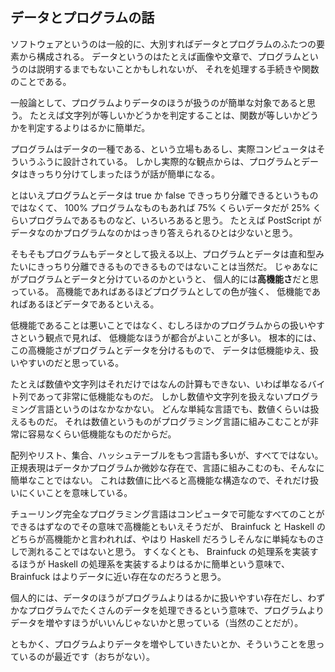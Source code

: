 <h2>データとプログラムの話</h2><p>ソフトウェアというのは一般的に、大別すればデータとプログラムのふたつの要素から構成される。
データというのはたとえば画像や文章で、プログラムというのは説明するまでもないことかもしれないが、
それを処理する手続きや関数のことである。</p><p>一般論として、プログラムよりデータのほうが扱うのが簡単な対象であると思う。
たとえば文字列が等しいかどうかを判定することは、関数が等しいかどうかを判定するよりはるかに簡単だ。</p><p>プログラムはデータの一種である、という立場もあるし、実際コンピュータはそういうふうに設計されている。
しかし実際的な観点からは、プログラムとデータはきっちり分けてしまったほうが話が簡単になる。</p><p>とはいえプログラムとデータは true か false できっちり分離できるというものではなくて、
100% プログラムなものもあれば 75% くらいデータだが 25% くらいプログラムであるものなど、いろいろあると思う。
たとえば PostScript がデータなのかプログラムなのかはっきり答えられるひとは少ないと思う。</p><p>そもそもプログラムもデータとして扱える以上、プログラムとデータは直和型みたいにきっちり分離できるものできるものではないことは当然だ。
じゃあなにがプログラムとデータと分けているのかというと、
個人的には<b>高機能さ</b>だと思っている。
高機能であればあるほどプログラムとしての色が強く、
低機能であればあるほどデータであるといえる。</p><p>低機能であることは悪いことではなく、むしろほかのプログラムからの扱いやすさという観点で見れば、
低機能なほうが都合がよいことが多い。
根本的には、この高機能さがプログラムとデータを分けるもので、
データは低機能ゆえ、扱いやすいのだと思っている。</p><p>たとえば数値や文字列はそれだけではなんの計算もできない、いわば単なるバイト列であって非常に低機能なものだ。
しかし数値や文字列を扱えないプログラミング言語というのはなかなかない。
どんな単純な言語でも、数値くらいは扱えるものだ。
それは数値というものがプログラミング言語に組みこむことが非常に容易なくらい低機能なものだからだ。</p><p>配列やリスト、集合、ハッシュテーブルをもつ言語も多いが、すべてではない。
正規表現はデータかプログラムか微妙な存在で、言語に組みこむのも、そんなに簡単なことではない。
これは数値に比べると高機能な構造なので、それだけ扱いにくいことを意味している。</p><p>チューリング完全なプログラミング言語はコンピュータで可能なすべてのことができるはずなのでその意味で高機能ともいえそうだが、
Brainfuck と Haskell のどちらが高機能かと言われれば、やはり Haskell だろうしそんなに単純なものさしで測れることではないと思う。
すくなくとも、 Brainfuck の処理系を実装するほうが Haskell の処理系を実装するよりはるかに簡単という意味で、
Brainfuck はよりデータに近い存在なのだろうと思う。</p><p>個人的には、データのほうがプログラムよりはるかに扱いやすい存在だし、わずかなプログラムでたくさんのデータを処理できるという意味で、プログラムよりデータを増やすほうがいいんじゃないかと思っている（当然のことだが）。</p><p>ともかく、プログラムよりデータを増やしていきたいとか、そういうことを思っているのが最近です（おちがない）。</p>